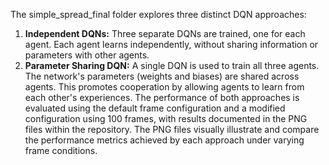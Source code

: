 The simple_spread_final folder explores three distinct DQN approaches:
1) **Independent DQNs:** Three separate DQNs are trained, one for each agent. Each agent learns independently, without sharing information or parameters with other agents.
2) **Parameter Sharing DQN:** A single DQN is used to train all three agents.  The network's parameters (weights and biases) are shared across agents. This promotes cooperation by allowing agents to learn from each other's experiences.
The performance of both approaches is evaluated using the default frame configuration and a modified configuration using 100 frames, with results documented in the PNG files within the repository.  The PNG files visually illustrate and compare the performance metrics achieved by each approach under varying frame conditions.
